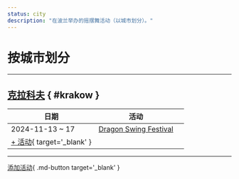 ```yaml
---
status: city
description: "在波兰举办的摇摆舞活动（以城市划分）。"
---
```


# 按城市划分

---

## <a id=krakow></a>[克拉科夫](#krakow) { #krakow }

| 日期 | 活动 | |
| --- | --- | --- |
| 2024-11-13 ~ 17 | [Dragon Swing Festival](dragon-swing-festival-2024.md) |  |
| [+ 活动](https://github.com/swingdance/events/issues/new?assignees=&labels=add+event&projects=&template=02-add_entity.yml&title=%5B2024%2Fpl_PL%5D%20%3CName%3E&region=pl_PL&province=Krakow&city=Krakow&org_id=&date_starts=2024-&date_ends=2024-){ target='_blank' }

---

[添加活动](https://github.com/swingdance/events/issues/new?assignees=&labels=add+event&projects=&template=02-add_entity.yml&title=%5Bpl_PL%5D%20%3CName%3E&region=pl_PL&province=&city=&org_id=2024){ .md-button target='_blank' }

